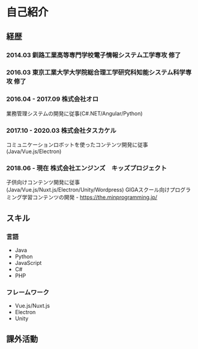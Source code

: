 # 自己紹介

## 経歴

### 2014.03 釧路工業高等専門学校電子情報システム工学専攻 修了
### 2016.03 東京工業大学大学院総合理工学研究科知能システム科学専攻 修了
### 2016.04 - 2017.09 株式会社オロ
業務管理システムの開発に従事(C#.NET/Angular/Python)

### 2017.10 - 2020.03 株式会社タスカケル
コミュニケーションロボットを使ったコンテンツ開発に従事(Java/Vue.js/Electron)

### 2018.06 - 現在 株式会社エンジンズ　キッズプロジェクト
子供向けコンテンツ開発に従事(Java/Vue.js/Nuxt.js/Electron/Unity/Wordpress)
GIGAスクール向けプログラミング学習コンテンツの開発 - https://the.minprogramming.jp/

## スキル
### 言語
* Java
* Python
* JavaScript
* C#
* PHP

### フレームワーク
* Vue.js/Nuxt.js
* Electron
* Unity

## 課外活動
